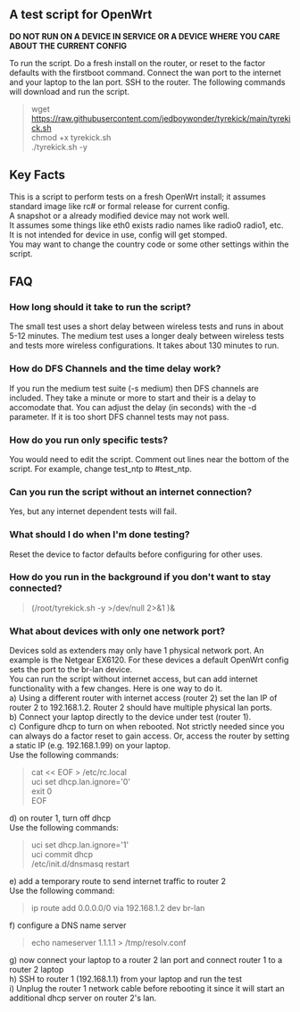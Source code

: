 ## A test script for OpenWrt
**DO NOT RUN ON A DEVICE IN SERVICE OR A DEVICE WHERE YOU CARE ABOUT THE CURRENT CONFIG**

To run the script.  Do a fresh install on the router, or reset to the factor defaults  with the firstboot command.  Connect the wan port to the internet and your laptop to the lan port.  SSH to the router.
The following commands will download and run the script.

> wget https://raw.githubusercontent.com/jedboywonder/tyrekick/main/tyrekick.sh  
chmod +x tyrekick.sh  
./tyrekick.sh -y  

## Key Facts
This is a script to perform tests on a fresh OpenWrt install; it assumes standard image like rc#  or formal release for current config.  
A snapshot or a already modified device may not work well.  
It assumes some things like eth0 exists radio names like radio0 radio1, etc.  
It is not intended for device in use, config will get stomped.  
You may want to change the country code or some other settings within the script.  


## FAQ
### How long should it take to run the script?  
The small test uses a short delay between wireless tests and runs in about 5-12 minutes.
The medium test uses a longer dealy between wireless tests and tests more wireless configurations.  It takes about 130 minutes to run.

### How do DFS Channels and the time delay work?  
If you run the medium test suite (-s medium) then DFS channels are included.  They take a minute or more to start and their is a delay to accomodate that.  You can adjust the delay (in seconds)  with the -d parameter.  If it is too short DFS channel tests may not pass.

### How do you run only specific tests?  
You would need to edit the script.  Comment out lines near the bottom of the script.  For example, change test_ntp to #test_ntp.

### Can you run the script without an internet connection?  
Yes, but any internet dependent tests will fail.

### What should I do when I'm done testing?  
Reset the device to factor defaults before configuring for other uses.

### How do you run in the background if you don't want to stay connected?  
>(/root/tyrekick.sh -y >/dev/null 2>&1 )&

### What about devices with only one network port?  
Devices sold as extenders may only have 1 physical network port.  An example is the Netgear EX6120.  For these devices a default OpenWrt config sets the port to the br-lan device.  
You can run the script without internet access, but can add internet functionality with a few changes.  Here is one way to do it.  
a) Using a different router with internet access (router 2) set the lan IP of router 2 to 192.168.1.2.  Router 2 should have multiple physical lan ports.  
b) Connect your laptop directly to the device under test (router 1).  
c) Configure dhcp to turn on when rebooted.  Not strictly needed since you can always do a factor reset to gain access.  Or, access the router by setting a static IP (e.g. 192.168.1.99) on your laptop.  
Use the following commands:  
> cat << EOF > /etc/rc.local  
uci set dhcp.lan.ignore='0'  
exit 0  
EOF  

d) on router 1, turn off dhcp  
Use the following commands:  
> uci set dhcp.lan.ignore='1'  
uci commit dhcp  
/etc/init.d/dnsmasq restart  

e) add a temporary route to send internet traffic to router 2  
Use the following command:  
> ip route add 0.0.0.0/0 via 192.168.1.2 dev br-lan  

f) configure a DNS name server  
> echo nameserver 1.1.1.1 > /tmp/resolv.conf  

g) now connect your laptop to a router 2 lan port and connect router 1 to a router 2 laptop  
h) SSH to router 1 (192.168.1.1) from your laptop and run the test  
i) Unplug the router 1 network cable before rebooting it since it will start an additional dhcp server on router 2's lan.  
